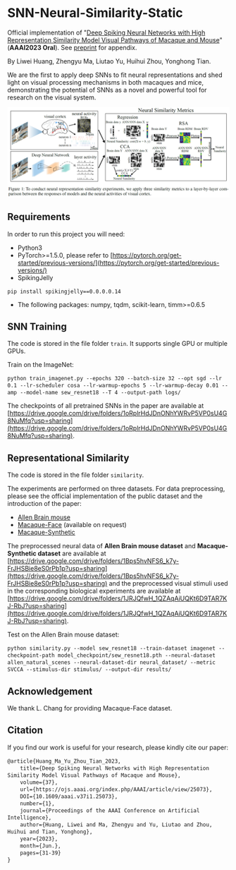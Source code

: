 # SNN-Neural-Similarity-Static

Official implementation of "[Deep Spiking Neural Networks with High Representation Similarity Model Visual Pathways of Macaque and Mouse](https://doi.org/10.1609/aaai.v37i1.25073)" (**AAAI2023 Oral**). See [preprint](https://arxiv.org/abs/2303.06060) for appendix.

By Liwei Huang, Zhengyu Ma, Liutao Yu, Huihui Zhou, Yonghong Tian.

We are the first to apply deep SNNs to fit neural representations and shed light on visual processing mechanisms in both macaques and mice, demonstrating the potential of SNNs as a novel and powerful tool for research on the visual system.

![overview](./imgs/overview.PNG)

## Requirements

In order to run this project you will need:

- Python3
- PyTorch>=1.5.0, please refer to [https://pytorch.org/get-started/previous-versions/](https://pytorch.org/get-started/previous-versions/)
- SpikingJelly
```
pip install spikingjelly==0.0.0.0.14
```
- The following packages: numpy, tqdm, scikit-learn, timm>=0.6.5

## SNN Training

The code is stored in the file folder `train`. It supports single GPU or multiple GPUs.

Train on the ImageNet:

```
python train_imagenet.py --epochs 320 --batch-size 32 --opt sgd --lr 0.1 --lr-scheduler cosa --lr-warmup-epochs 5 --lr-warmup-decay 0.01 --amp --model-name sew_resnet18 --T 4 --output-path logs/
```

The checkpoints of all pretrained SNNs in the paper are available at [https://drive.google.com/drive/folders/1oRplrHdJDnONhYWRvP5VP0sU4G8NuMfq?usp=sharing](https://drive.google.com/drive/folders/1oRplrHdJDnONhYWRvP5VP0sU4G8NuMfq?usp=sharing).

## Representational Similarity

The code is stored in the file folder `similarity`.

The experiments are performed on three datasets. For data preprocessing, please see the official implementation of the public dataset and the introduction of the paper:

- [Allen Brain mouse](https://allensdk.readthedocs.io/en/latest/visual_coding_neuropixels.html)
- [Macaque-Face](https://doi.org/10.1016/j.cub.2021.04.014) (available on request)
- [Macaque-Synthetic](https://github.com/brain-score/vision/blob/master/examples/data_metrics_benchmarks.ipynb)

The preprocessed neural data of **Allen Brain mouse dataset** and **Macaque-Synthetic dataset** are available at [https://drive.google.com/drive/folders/1Bps5hvNFS6_k7y-FrJHSBie8eS0rPb1p?usp=sharing](https://drive.google.com/drive/folders/1Bps5hvNFS6_k7y-FrJHSBie8eS0rPb1p?usp=sharing) and the preprocessed visual stimuli used in the corresponding biological experiments are available at [https://drive.google.com/drive/folders/1JRJQfwH_1QZAqAiUQKt6D9TAR7KJ-RbJ?usp=sharing](https://drive.google.com/drive/folders/1JRJQfwH_1QZAqAiUQKt6D9TAR7KJ-RbJ?usp=sharing).

Test on the Allen Brain mouse dataset:

```
python similarity.py --model sew_resnet18 --train-dataset imagenet --checkpoint-path model_checkpoint/sew_resnet18.pth --neural-dataset allen_natural_scenes --neural-dataset-dir neural_dataset/ --metric SVCCA --stimulus-dir stimulus/ --output-dir results/
```

## Acknowledgement

We thank L. Chang for providing Macaque-Face dataset.

## Citation

If you find our work is useful for your research, please kindly cite our paper:

```
@article{Huang_Ma_Yu_Zhou_Tian_2023,
    title={Deep Spiking Neural Networks with High Representation Similarity Model Visual Pathways of Macaque and Mouse},
    volume={37},
    url={https://ojs.aaai.org/index.php/AAAI/article/view/25073},
    DOI={10.1609/aaai.v37i1.25073},
    number={1},
    journal={Proceedings of the AAAI Conference on Artificial Intelligence},
    author={Huang, Liwei and Ma, Zhengyu and Yu, Liutao and Zhou, Huihui and Tian, Yonghong},
    year={2023},
    month={Jun.},
    pages={31-39}
}
```